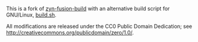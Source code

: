 This is a fork of [zyn-fusion-build] with an alternative build script for
GNU/Linux, [build.sh](build.sh).

[zyn-fusion-build]: https://github.com/zynaddsubfx/zyn-fusion-build

All modifications are released under the CC0 Public Domain Dedication; see
<http://creativecommons.org/publicdomain/zero/1.0/>.

